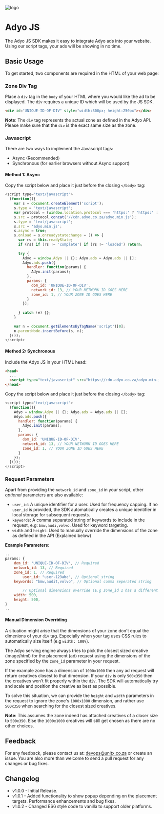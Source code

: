 ![logo](https://i.imgur.com/NHC1sJX.png)

# Adyo JS 

The Adyo JS SDK makes it easy to integrate Adyo ads into your website. Using our script tags, your ads will be showing in no time.

## Basic Usage

To get started, two components are required in the HTML of your web page:

### Zone Div Tag

Place a `div` tag in the `body` of your HTML where you would like the ad to be displayed. The `div` requires a unique ID which will be used by the JS SDK.

``` html
<div id="UNIQUE-ID-OF-DIV" style="width:300px; height:250px"></div>
```
**Note**: The `div` tag represents the actual zone as defined in the Adyo API. Please make sure that the `div` is the exact same size as the zone.

### Javascript

There are two ways to implement the Javascript tags:

* Async (Recommended)
* Synchronous (for earlier browsers without Async support)

#### Method 1: Async

Copy the script below and place it just before the closing `</body>` tag:

```js
<script type="text/javascript">
  (function(){
    var s = document.createElement('script'); 
    s.type = 'text/javascript';
    var protocol = (window.location.protocol === 'https:' ? 'https:' : 'http:');
    s.src = protocol.concat('//cdn.adyo.co.za/adyo.min.js');
    s.type = 'text/javascript';
    s.src = 'adyo.min.js';
    s.async = true;
    s.onload = s.onreadystatechange = () => {
      var rs = this.readyState; 
      if (rs) if (rs != 'complete') if (rs != 'loaded') return;
  
      try {
        Adyo = window.Adyo || {}; Adyo.ads = Adyo.ads || [];
        Adyo.ads.push({
          handler: function(params) { 
            Adyo.init(params); 
          },
          params: { 
            dom_id: 'UNIQUE-ID-OF-DIV',
            network_id: 13, // YOUR NETWORK ID GOES HERE
            zone_id: 1, // YOUR ZONE ID GOES HERE
          }
        });
        
      } catch (e) {};
    }
  
    var n = document.getElementsByTagName('script')[0]; 
    n.parentNode.insertBefore(s, n);
  }());
</script>
```



#### Method 2: Synchronous

Include the Adyo JS in your HTML head:

``` html
<head>
  ...
  <script type="text/javascript" src="https://cdn.adyo.co.za/adyo.min.js"></script>
</head>
```


Copy the script below and place it just before the closing `</body>` tag:

```javascript
<script type="text/javascript">
  (function(){
    Adyo = window.Adyo || {}; Adyo.ads = Adyo.ads || [];
    Adyo.ads.push({
      handler: function(params) { 
        Adyo.init(params); 
      },
      params: { 
        dom_id: 'UNIQUE-ID-OF-DIV',
        network_id: 13, // YOUR NETWORK ID GOES HERE
        zone_id: 1, // YOUR ZONE ID GOES HERE
      }
    });
  }());
</script>	
```




### Request Parameters

Apart from providing the `network_id` and `zone_id` in your script, other *optional* parameters are also available:

* `user_id`: A unique identifier for a user. Used for frequency capping. If no `user_id` is provided, the SDK automatically creates a unique identifier in local storage for subsequent requests.
* `keywords`: A comma separated string of keywords to include in the request, e.g: `bmw,audi,volvo`. Used for keyword targeting.
* `width` and `height`: Used to manually override the dimensions of the zone as defined in the API (Explained below)



**Example Parameters**:

```javascript
..
params: { 
	dom_id: 'UNIQUE-ID-OF-DIV', // Required
	network_id: 13, // Required
	zone_id: 1, // Required
        user_id: "user-123abc", // Optional string
  	keywords: "bmw,audit,volvo", // Optional comma seperated string
      
        // Optional dimensions override (E.g zone_id 1 has a different height and width to our current situation). Used to fetch the closest sized ad.
  	width: 500,
  	height: 500,
}
..
```



#### Manual Dimension Overriding

A situation might arise that the dimensions of your zone don't equal the dimenions of your `div` tag. Especially when your tag uses CSS rules to automatically size itself (e.g `width: 100%`).

The Adyo serving engine always tries to pick the closest sized creative (image/html) for the placement (ad) request using the dimensions of the zone specified by the `zone_id` parameter in your request.

If the example zone has a dimension of `1000x1000` then any ad request will return creatives closest to that dimension. If your `div` is only `500x350` then the creatives won't fit properly within the `div`. The SDK will automatically try and scale and position the creative as best as possible.

To solve this situation, we can provide the `height` and `width` parameters in the request to ignore the zone's `1000x1000` dimension, and rather use `500x350` when searching for the closest sized creatives.

**Note:** This assumes the zone indeed has attached creatives of a closer size to `500x350`. Else the `1000x1000` creatives will still get chosen as there are no other choices.



## Feedback

For any feedback, please contact us at: devops@unitx.co.za or create an issue. You are also more than welcome to send a pull request for any changes or bug fixes.



## Changelog

- v1.0.0 - Initial Release.
- v1.0.1 - Added functionality to show popup depending on the placement targets. Performance enhancements and bug fixes.
- v1.0.2 - Changed ES6 style code to vanilla to support older platforms.
